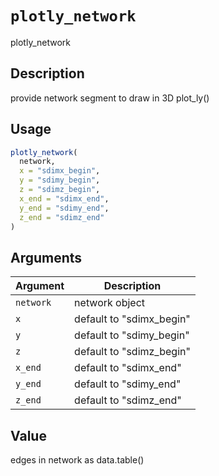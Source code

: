 # `plotly_network`

plotly_network


## Description

provide network segment to draw in 3D plot_ly()


## Usage

```r
plotly_network(
  network,
  x = "sdimx_begin",
  y = "sdimy_begin",
  z = "sdimz_begin",
  x_end = "sdimx_end",
  y_end = "sdimy_end",
  z_end = "sdimz_end"
)
```


## Arguments

Argument      |Description
------------- |----------------
`network`     |     network object
`x`     |     default to "sdimx_begin"
`y`     |     default to "sdimy_begin"
`z`     |     default to "sdimz_begin"
`x_end`     |     default to "sdimx_end"
`y_end`     |     default to "sdimy_end"
`z_end`     |     default to "sdimz_end"


## Value

edges in network as data.table()


